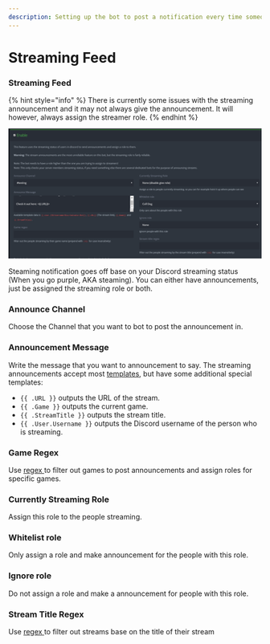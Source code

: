 ```yaml
---
description: Setting up the bot to post a notification every time someone is streaming.
---
```


# Streaming Feed

### Streaming Feed

{% hint style="info" %}
There is currently some issues with the streaming announcement and it may not always give the announcement. It will however, always assign the streamer role. 
{% endhint %}

![](../.gitbook/assets/streaming.PNG)

Steaming notification goes off base on your Discord streaming status \(When you go purple, AKA steaming\). You can either have announcements, just be assigned the streaming role or both. 

### **Announce Channel**

Choose the Channel that you want to bot to post the announcement in.

### Announcement Message

Write the message that you want to announcement to say. The streaming announcements accept most [templates](../other-1/templates.md), but have some additional special templates:

* `{{ .URL }}` outputs the URL of the stream.
* `{{ .Game }}` outputs the current game.
* `{{ .StreamTitle }}` outputs the stream title.
* `{{ .User.Username }}` outputs the Discord username of the person who is streaming.

### Game Regex

Use [regex ](../other-1/regex.md)to filter out games to post announcements and assign roles for specific games.

### Currently Streaming Role

Assign this role to the people streaming. 

### Whitelist role

Only assign a role and make announcement for the people with this role.

### Ignore role

Do not assign a role and make a announcement for people with this role. 

### Stream Title Regex

Use [regex ](../other-1/regex.md)to filter out streams base on the title of their stream


